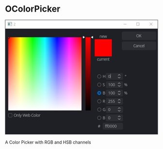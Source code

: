 # OColorPicker
![alt text](https://github.com/xomid/color_picker/blob/main/preview.jpg?raw=true)

A Color Picker with RGB and HSB channels
